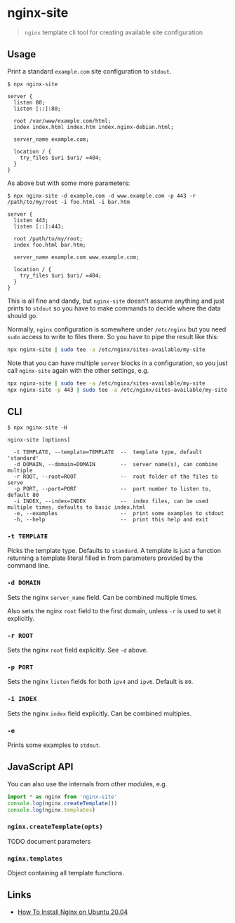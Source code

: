 # nginx-site

> `nginx` template cli tool for creating available site configuration

## Usage

Print a standard `example.com` site configuration to `stdout`.

```
$ npx nginx-site

server {
  listen 80;
  listen [::]:80;

  root /var/www/example.com/html;
  index index.html index.htm index.nginx-debian.html;

  server_name example.com;

  location / {
    try_files $uri $uri/ =404;
  }
}

```

As above but with some more parameters:

```
$ npx nginx-site -d example.com -d www.example.com -p 443 -r /path/to/my/root -i foo.html -i bar.htm

server {
  listen 443;
  listen [::]:443;

  root /path/to/my/root;
  index foo.html bar.htm;

  server_name example.com www.example.com;

  location / {
    try_files $uri $uri/ =404;
  }
}

```

This is all fine and dandy, but `nginx-site` doesn't assume anything and just prints to `stdout` so you have to make commands to decide where the data should go.

Normally, `nginx` configuration is somewhere under `/etc/nginx` but you need `sudo` access to write to files there. So you have to pipe the result like this:

```bash
npx nginx-site | sudo tee -a /etc/nginx/sites-available/my-site
```

Note that you can have multiple `server` blocks in a configuration, so you just call `nginx-site` again with the other settings, e.g.

```bash
npx nginx-site | sudo tee -a /etc/nginx/sites-available/my-site
npx nginx-site -p 443 | sudo tee -a /etc/nginx/sites-available/my-site
```

## CLI

```
$ npx nginx-site -H
```

```
nginx-site [options]

  -t TEMPLATE, --template=TEMPLATE  --  template type, default 'standard'
  -d DOMAIN, --domain=DOMAIN        --  server name(s), can combine multiple
  -r ROOT, --root=ROOT              --  root folder of the files to serve
  -p PORT, --port=PORT              --  port number to listen to, default 80
  -i INDEX, --index=INDEX           --  index files, can be used multiple times, defaults to basic index.html
  -e, --examples                    --  print some examples to stdout
  -h, --help                        --  print this help and exit
```

### `-t TEMPLATE`

Picks the template type. Defaults to `standard`. A template is just a function returning a template literal filled in from parameters provided by the command line.

### `-d DOMAIN`

Sets the nginx `server_name` field. Can be combined multiple times.

Also sets the nginx `root` field to the first domain, unless `-r` is used to set it explicitly.

### `-r ROOT`

Sets the nginx `root` field explicitly. See `-d` above.

### `-p PORT`

Sets the nginx `listen` fields for both `ipv4` and `ipv6`. Default is `80`.

### `-i INDEX`

Sets the nginx `index` field explicitly. Can be combined multiples.

### `-e`

Prints some examples to `stdout`.

## JavaScript API

You can also use the internals from other modules, e.g.

```js
import * as nginx from 'nginx-site'
console.log(nginx.createTemplate())
console.log(nginx.templates)
```

### `nginx.createTemplate(opts)`

TODO document parameters

### `nginx.templates`

Object containing all template functions.

## Links

* [How To Install Nginx on Ubuntu 20.04](https://www.digitalocean.com/community/tutorials/how-to-install-nginx-on-ubuntu-20-04)
